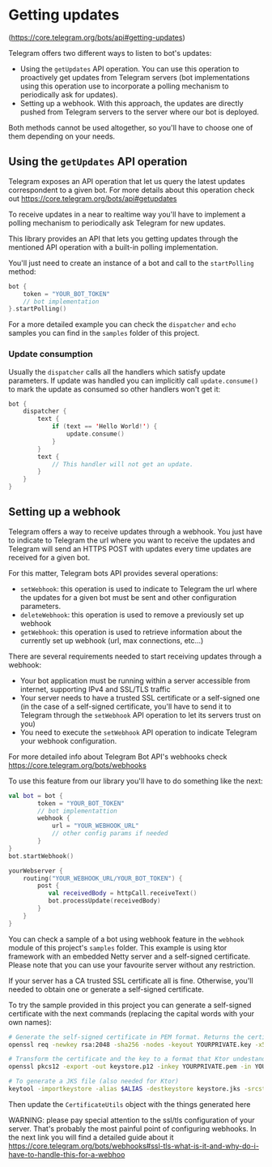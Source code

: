 # Getting updates

(https://core.telegram.org/bots/api#getting-updates)

Telegram offers two different ways to listen to bot's updates:

* Using the `getUpdates` API operation. You can use this operation to proactively get updates from Telegram servers (bot implementations using this operation use to incorporate a polling mechanism to periodically ask for updates).  
* Setting up a webhook. With this approach, the updates are directly pushed from Telegram servers to the server where our bot is deployed.

Both methods cannot be used altogether, so you'll have to choose one of them depending on your needs.


## Using the `getUpdates` API operation 

Telegram exposes an API operation that let us query the latest updates correspondent to a given bot. For more details about this operation check out https://core.telegram.org/bots/api#getupdates

To receive updates in a near to realtime way you'll have to implement a polling mechanism to periodically ask Telegram for new updates. 

This library provides an API that lets you getting updates through the mentioned API operation with a built-in polling implementation.

You'll just need to create an instance of a bot and call to the `startPolling` method: 

```kotlin
bot {
    token = "YOUR_BOT_TOKEN"
    // bot implementation
}.startPolling()
```

For a more detailed example you can check the `dispatcher` and `echo` samples you can find in the `samples` folder of this project.

### Update consumption
Usually the `dispatcher` calls all the handlers which satisfy update parameters. If update was handled you can implicitly call `update.consume()` to mark the update as consumed so other handlers won't get it:  
```kotlin
bot { 
    dispatcher {
        text {  
            if (text == 'Hello World!') {
                update.consume()
            }  
        }
        text {
            // This handler will not get an update.
        }
    }
}
``` 


## Setting up a webhook

Telegram offers a way to receive updates through a webhook. You just have to indicate to Telegram the url where you want to receive the updates and Telegram will send an HTTPS POST with updates every time updates are received for a given bot.

For this matter, Telegram bots API provides several operations:

* `setWebhook`: this operation is used to indicate to Telegram the url where the updates for a given bot must be sent and other configuration parameters. 
* `deleteWebhook`: this operation is used to remove a previously set up webhook
* `getWebhook`: this operation is used to retrieve information about the currently set up webhook (url, max connections, etc...)

There are several requirements needed to start receiving updates through a webhook: 
* Your bot application must be running within a server accessible from internet, supporting IPv4 and SSL/TLS traffic 
* Your server needs to have a trusted SSL certificate or a self-signed one (in the case of a self-signed certificate, you'll have to send it to Telegram through the `setWebhook` API operation to let its servers trust on you)
* You need to execute the `setWebhook` API operation to indicate Telegram your webhook configuration.

For more detailed info about Telegram Bot API's webhooks check https://core.telegram.org/bots/webhooks

To use this feature from our library you'll have to do something like the next:

```kotlin
val bot = bot {
        token = "YOUR_BOT_TOKEN"
        // bot implementattion
        webhook {
            url = "YOUR_WEBHOOK_URL"
            // other config params if needed
        }
}
bot.startWebhook()

yourWebserver {
    routing("YOUR_WEBHOOK_URL/YOUR_BOT_TOKEN") {
        post {
           val receivedBody = httpCall.receiveText()
           bot.processUpdate(receivedBody)
        }
    }
}
```

You can check a sample of a bot using webhook feature in the `webhook` module of this project's `samples` folder. This example is using ktor framework with an embedded Netty server and a self-signed certificate. Please note that you can use your favourite server without any restriction.

If your server has a CA trusted SSL certificate all is fine. Otherwise, you'll needed to obtain one or generate a self-signed certificate. 

To try the sample provided in this project you can generate a self-signed certificate with the next commands (replacing the capital words with your own names):

```bash
# Generate the self-signed certificate in PEM format. Returns the certificate (.pem) and the private key (.key)
openssl req -newkey rsa:2048 -sha256 -nodes -keyout YOURPRIVATE.key -x509 -days 365 -out YOURPUBLIC.pem -subj "/C=US/ST=New York/L=Brooklyn/O=Example Brooklyn Company/CN=YOURDOMAIN.EXAMPLE"

# Transform the certificate and the key to a format that Ktor undestands
openssl pkcs12 -export -out keystore.p12 -inkey YOURPRIVATE.pem -in YOURPUBLIC.pem -name ALIAS

# To generate a JKS file (also needed for Ktor)
keytool -importkeystore -alias $ALIAS -destkeystore keystore.jks -srcstoretype PKCS12 -srckeystore keystore.p12
```

Then update the `CertificateUtils` object with the things generated here




WARNING: please pay special attention to the ssl/tls configuration of your server. That's probably the most painful point of configuring webhooks. In the next link you will find a detailed guide about it https://core.telegram.org/bots/webhooks#ssl-tls-what-is-it-and-why-do-i-have-to-handle-this-for-a-webhoo 



